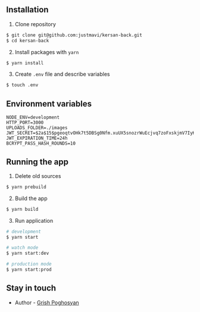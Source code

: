 ## Installation

1. Clone repository

```bash
$ git clone git@github.com:justmavi/kersan-back.git
$ cd kersan-back
```

2. Install packages with `yarn`

```bash
$ yarn install
```

3. Create `.env` file and describe variables

```bash
$ touch .env
```

## Environment variables

```
NODE_ENV=development
HTTP_PORT=3000
UPLOADS_FOLDER=./images
JWT_SECRET=$2a$15$pgeoqtvOHk7t5DBSg0Nfm.xuUX5snozrWuEcjvq7zoFxskjmV7IyK
JWT_EXPIRATION_TIME=24h
BCRYPT_PASS_HASH_ROUNDS=10
```

## Running the app

1. Delete old sources

```bash
$ yarn prebuild
```

2. Build the app

```bash
$ yarn build
```

3. Run application

```bash
# development
$ yarn start

# watch mode
$ yarn start:dev

# production mode
$ yarn start:prod
```

## Stay in touch

- Author - [Grish Poghosyan](https://www.linkedin.com/in/grishpoghosyan)
